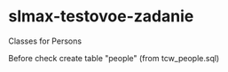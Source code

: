 # slmax-testovoe-zadanie
Classes for Persons

Before check create table "people" (from tcw_people.sql)
